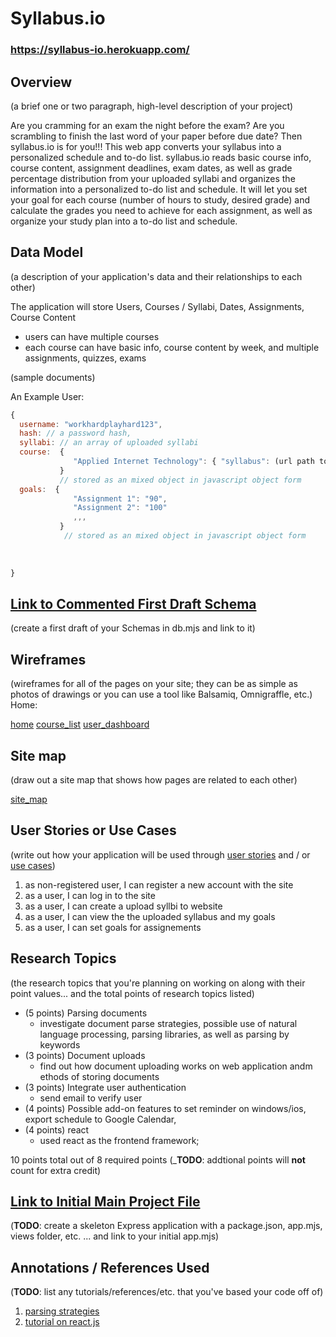 

# Syllabus.io
### https://syllabus-io.herokuapp.com/

## Overview

(a brief one or two paragraph, high-level description of your project)

Are you cramming for an exam the night before the exam? Are you scrambling to finish the last word of your paper before due date? Then syllabus.io is for you!!! This web app converts your syllabus into a personalized schedule and to-do list. syllabus.io reads basic course info, course content, assignment deadlines, exam dates, as well as grade percentage distribution from your uploaded syllabi and organizes the information into a personalized to-do list and schedule. It will let you set your goal for each course (number of hours to study, desired grade) and calculate the grades you need to achieve for each assignment, as well as organize your study plan into a to-do list and schedule.


## Data Model

(a description of your application's data and their relationships to each other) 

The application will store Users, Courses / Syllabi, Dates, Assignments, Course Content

* users can have multiple courses 
* each course can have basic info, course content by week, and multiple assignments, quizzes, exams

(sample documents)

An Example User:

```javascript
{
  username: "workhardplayhard123",
  hash: // a password hash,
  syllabi: // an array of uploaded syllabi
  course:  {
              "Applied Internet Technology": { "syllabus": (url path to syllabus)}
           }
           // stored as an mixed object in javascript object form
  goals:  {
              "Assignment 1": "90",
              "Assignment 2": "100"
              ,,,
           }
            // stored as an mixed object in javascript object form
            
            
   
}
```

## [Link to Commented First Draft Schema](db.mjs) 

(create a first draft of your Schemas in db.mjs and link to it)

## Wireframes

(wireframes for all of the pages on your site; they can be as simple as photos of drawings or you can use a tool like Balsamiq, Omnigraffle, etc.)
Home: 

[home](wireframes/home.jpg)
[course_list](wireframes/course_list.jpg)
[user_dashboard](wireframes/user_dashboard.jpg)


## Site map

(draw out a site map that shows how pages are related to each other)

[site_map](site_map.jpg)

## User Stories or Use Cases

(write out how your application will be used through [user stories](http://en.wikipedia.org/wiki/User_story#Format) and / or [use cases](https://en.wikipedia.org/wiki/Use_case))

1. as non-registered user, I can register a new account with the site
2. as a user, I can log in to the site
3. as a user, I can create a upload syllbi to website
4. as a user, I can view the the uploaded syllabus and my goals
4. as a user, I can set goals for assignements

## Research Topics

(the research topics that you're planning on working on along with their point values... and the total points of research topics listed)

* (5 points) Parsing documents
    * investigate document parse strategies, possible use of natural language processing, parsing libraries, as well as parsing by keywords
* (3 points) Document uploads
    * find out how document uploading works on web application andm ethods of storing documents
* (3 points) Integrate user authentication
    * send email to verify user
* (4 points) Possible add-on features to set reminder on windows/ios, export schedule to Google Calendar, 
* (4 points) react
    * used react as the frontend framework; 

10 points total out of 8 required points (___TODO__: addtional points will __not__ count for extra credit)


## [Link to Initial Main Project File](app.mjs) 

(__TODO__: create a skeleton Express application with a package.json, app.mjs, views folder, etc. ... and link to your initial app.mjs)

## Annotations / References Used

(__TODO__: list any tutorials/references/etc. that you've based your code off of)

1. [parsing strategies](https://medium.com/@chetcorcos/introduction-to-parsers-644d1b5d7f3d)
2. [tutorial on react.js](https://www.youtube.com/watch?v=bMknfKXIFA8)


